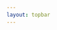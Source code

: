 ```yaml
---
layout: topbar
---
```


<html lang="en">
<head>
    <meta charset="UTF-8">
    <meta name="viewport" content="width=device-width, initial-scale=1.0">
    <title>Galeria de comparaciones</title>
    <style>
        :root {
            --background: #252525;
            --text: white;
        }

        body {
            font-size: 16px;
            font-family: Poppins, sans-serif;
            min-height: 100vh;
            padding: 6rem 2rem;
            background: var(--background);
            margin: 0; /* Añadido para asegurar que no haya espacios innecesarios */
        }

        .articles {
            display: flex;
            flex-wrap: wrap;
            margin: 0 auto;
            justify-content: center;
            max-width: 1200px;
            gap: 1.5rem;
        }

        .articles a {
            text-decoration: none;
            max-width: 20rem;
            width: 100%;
        }

        .articles article {
            cursor: pointer;
            position: relative;
            display: block;
            overflow: hidden;
            border-radius: 1rem;
            box-shadow: rgba(100, 100, 111, 0.2) 0px 7px 29px 0px;
            height: 25rem; /* Altura del contenedor */
            transition: all 0.1s ease-in-out; /* Reducido a 0.1s para una transición más rápida */
        }

        .articles article:hover {
            transform: scale(1.02); /* Efecto de escala al pasar el ratón */
            box-shadow: rgba(100, 100, 111, 0.3) 0px 7px 29px 0px; /* Sombra más pronunciada */
        }

        .articles article .article-image {
            width: 100%;
            height: 100%;
            object-fit: cover;
            transition: opacity 0.1s ease-in-out;
        }

        .article-preview {
            padding: 1.5rem;
            position: absolute;
            bottom: 0;
            width: 100%;
            background: rgba(0, 0, 0, 0.5); /* Fondo semitransparente para mejor legibilidad */
            color: white; /* Color del texto */
            z-index: 1;
            border-radius: 0 0 1rem 1rem; /* Redondeado en la parte inferior */
            transition: background-color 0.2s ease-out; /* Transición de color de fondo */
        }

        .articles article:hover .article-preview {
            background-color: rgba(0, 0, 0, 0.7); /* Cambio de color de fondo al pasar el ratón */
        }

        .articles article h2, .articles article p {
            margin: 0;
            color: var(--text);
            transition: color 0.15s ease-out; /* Transición de color del texto */
        }

        /* Media query para ajustar el ancho de las imágenes en móvil */
        @media (max-width: 600px) {
            .articles article .article-image {
                width: 100%; /* Ajuste el ancho según sea necesario */
                max-width: 100%; /* Ajuste el máximo ancho según sea necesario */
            }

            .article-preview {
                padding: 1rem; /* Ajuste el padding del preview en móvil */
            }
        }
    </style>
</head>
<body>
    <div class="articles">

        <a href="https://nicomedinap.github.io/Galeria/CompararImagenes/APG142_HST_JWST.html">
            <article onmouseover="changeImage(this, 'https://raw.githubusercontent.com/nicomedinap/nicomedinap.github.io/master/Galeria/JWST/APG142/012.jpg')" onmouseout="revertImage(this, 'https://raw.githubusercontent.com/nicomedinap/nicomedinap.github.io/master/Galeria/HST/APG142/012.jpg')" ontouchstart="changeImage(this, 'https://raw.githubusercontent.com/nicomedinap/nicomedinap.github.io/master/Galeria/JWST/APG142/021.jpg')" ontouchend="revertImage(this, 'https://raw.githubusercontent.com/nicomedinap/nicomedinap.github.io/master/Galeria/HST/APG142/012.jpg')" oncontextmenu="return false;">
                <img class="article-image" src="https://raw.githubusercontent.com/nicomedinap/nicomedinap.github.io/master/Galeria/HST/APG142/012.jpg" alt="Antennae">
                <div class="article-preview">
                    <h2>Interacción de galaxias APG 142</h2>
                    <p>HST-JWST</p>
                </div>
            </article>
        </a>


        <a href="https://nicomedinap.github.io/Galeria/CompararImagenes/Antennae_HST_JWST.html">
            <article onmouseover="changeImage(this, 'https://raw.githubusercontent.com/nicomedinap/nicomedinap.github.io/master/Galeria/JWST/Antennae/012.jpg')" onmouseout="revertImage(this, 'https://raw.githubusercontent.com/nicomedinap/nicomedinap.github.io/master/Galeria/HST/AntennaeGalaxies/012.jpg')" ontouchstart="changeImage(this, 'https://raw.githubusercontent.com/nicomedinap/nicomedinap.github.io/master/Galeria/JWST/NGC2070/4.jpg')" ontouchend="revertImage(this, 'https://raw.githubusercontent.com/nicomedinap/nicomedinap.github.io/master/Galeria/HST/AntennaeGalaxies/012.jpg')" oncontextmenu="return false;">
                <img class="article-image" src="https://raw.githubusercontent.com/nicomedinap/nicomedinap.github.io/master/Galeria/HST/AntennaeGalaxies/012.jpg" alt="Antennae">
                <div class="article-preview">
                    <h2>Galaxias de las antenas</h2>
                    <p>HST-JWST</p>
                </div>
            </article>
        </a>

        <!-- Artículo 1 con cambio de imagen al pasar el mouse -->
        <a href="https://nicomedinap.github.io/Galeria/CompararImagenes/M16_HST_JWST.html">
            <article onmouseover="changeImage(this, 'https://raw.githubusercontent.com/nicomedinap/nicomedinap.github.io/master/Galeria/JWST/M16/M16_6.jpg')" onmouseout="revertImage(this, 'https://raw.githubusercontent.com/nicomedinap/nicomedinap.github.io/master/Galeria/HST/M16/210.jpg')" ontouchstart="changeImage(this, 'https://raw.githubusercontent.com/nicomedinap/nicomedinap.github.io/master/Galeria/JWST/M16/M16_6.jpg')" ontouchend="revertImage(this, 'https://raw.githubusercontent.com/nicomedinap/nicomedinap.github.io/master/Galeria/HST/M16/210.jpg')" oncontextmenu="return false;">
                <img class="article-image" src="https://raw.githubusercontent.com/nicomedinap/nicomedinap.github.io/master/Galeria/HST/M16/210.jpg" alt="Nebulosa del Águila (M16)">
                <div class="article-preview">
                    <h2>Nebulosa del Águila (M16)</h2>
                    <p>HUBBLE-JWST</p>
                </div>
            </article>
        </a>
        <!-- Artículo 2 con cambio de imagen al pasar el mouse -->
        <a href="https://nicomedinap.github.io/Galeria/CompararImagenes/Tarantula_VISTA_JWST.html">
            <article onmouseover="changeImage(this, 'https://raw.githubusercontent.com/nicomedinap/nicomedinap.github.io/master/Galeria/JWST/NGC2070/4.jpg')" onmouseout="revertImage(this, 'https://raw.githubusercontent.com/nicomedinap/nicomedinap.github.io/master/Galeria/VISTA/VMC/Tarantula/012.jpg')" ontouchstart="changeImage(this, 'https://raw.githubusercontent.com/nicomedinap/nicomedinap.github.io/master/Galeria/JWST/NGC2070/4.jpg')" ontouchend="revertImage(this, 'https://raw.githubusercontent.com/nicomedinap/nicomedinap.github.io/master/Galeria/VISTA/VMC/Tarantula/012.jpg')" oncontextmenu="return false;">
                <img class="article-image" src="https://raw.githubusercontent.com/nicomedinap/nicomedinap.github.io/master/Galeria/VISTA/VMC/Tarantula/012.jpg" alt="Nebulosa de la tarántula">
                <div class="article-preview">
                    <h2>Nebulosa de la tarántula</h2>
                    <p>VISTA-JWST</p>
                </div>
            </article>
        </a>
    </div>

    <script>
        // Función para cambiar la imagen al pasar el mouse o tocar en dispositivos móviles
        function changeImage(element, newImage) {
            const img = element.querySelector('.article-image');
            img.style.opacity = 0;
            setTimeout(() => {
                img.src = newImage;
                img.style.opacity = 1;
            }, 100);
        }

        // Función para revertir la imagen al quitar el mouse o dejar de tocar en dispositivos móviles
        function revertImage(element, originalImage) {
            const img = element.querySelector('.article-image');
            img.style.opacity = 0;
            setTimeout(() => {
                img.src = originalImage;
                img.style.opacity = 1;
            }, 100);
        }
    </script>
</body>
</html>

